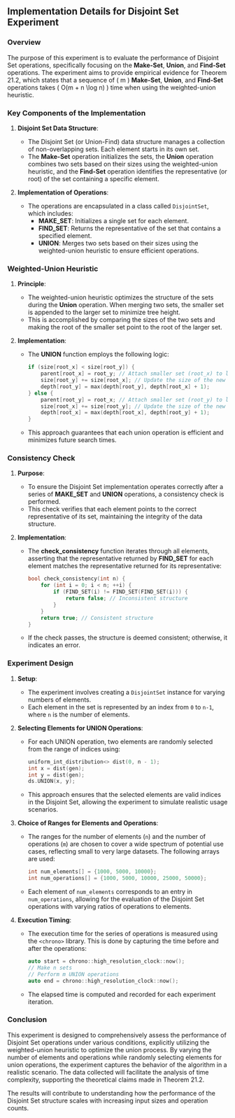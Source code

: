 
## Implementation Details for Disjoint Set Experiment

### Overview

The purpose of this experiment is to evaluate the performance of Disjoint Set operations, specifically focusing on the **Make-Set**, **Union**, and **Find-Set** operations. The experiment aims to provide empirical evidence for Theorem 21.2, which states that a sequence of \( m \) **Make-Set**, **Union**, and **Find-Set** operations takes \( O(m + n \log n) \) time when using the weighted-union heuristic.

### Key Components of the Implementation

1. **Disjoint Set Data Structure**:
   - The Disjoint Set (or Union-Find) data structure manages a collection of non-overlapping sets. Each element starts in its own set.
   - The **Make-Set** operation initializes the sets, the **Union** operation combines two sets based on their sizes using the weighted-union heuristic, and the **Find-Set** operation identifies the representative (or root) of the set containing a specific element.

2. **Implementation of Operations**:
   - The operations are encapsulated in a class called `DisjointSet`, which includes:
     - **MAKE_SET**: Initializes a single set for each element.
     - **FIND_SET**: Returns the representative of the set that contains a specified element.
     - **UNION**: Merges two sets based on their sizes using the weighted-union heuristic to ensure efficient operations.

### Weighted-Union Heuristic

1. **Principle**:
   - The weighted-union heuristic optimizes the structure of the sets during the **Union** operation. When merging two sets, the smaller set is appended to the larger set to minimize tree height.
   - This is accomplished by comparing the sizes of the two sets and making the root of the smaller set point to the root of the larger set.

2. **Implementation**:
   - The **UNION** function employs the following logic:
     ```cpp
     if (size[root_x] < size[root_y]) {
         parent[root_x] = root_y; // Attach smaller set (root_x) to larger set (root_y)
         size[root_y] += size[root_x]; // Update the size of the new root
         depth[root_y] = max(depth[root_y], depth[root_x] + 1);
     } else {
         parent[root_y] = root_x; // Attach smaller set (root_y) to larger set (root_x)
         size[root_x] += size[root_y]; // Update the size of the new root
         depth[root_x] = max(depth[root_x], depth[root_y] + 1);
     }
     ```
   - This approach guarantees that each union operation is efficient and minimizes future search times.

### Consistency Check

1. **Purpose**:
   - To ensure the Disjoint Set implementation operates correctly after a series of **MAKE_SET** and **UNION** operations, a consistency check is performed.
   - This check verifies that each element points to the correct representative of its set, maintaining the integrity of the data structure.

2. **Implementation**:
   - The **check_consistency** function iterates through all elements, asserting that the representative returned by **FIND_SET** for each element matches the representative returned for its representative:
     ```cpp
     bool check_consistency(int n) {
         for (int i = 0; i < n; ++i) {
             if (FIND_SET(i) != FIND_SET(FIND_SET(i))) {
                 return false; // Inconsistent structure
             }
         }
         return true; // Consistent structure
     }
     ```
   - If the check passes, the structure is deemed consistent; otherwise, it indicates an error.

### Experiment Design

1. **Setup**:
   - The experiment involves creating a `DisjointSet` instance for varying numbers of elements.
   - Each element in the set is represented by an index from `0` to `n-1`, where `n` is the number of elements.

2. **Selecting Elements for UNION Operations**:
   - For each UNION operation, two elements are randomly selected from the range of indices using:
     ```cpp
     uniform_int_distribution<> dist(0, n - 1);
     int x = dist(gen);
     int y = dist(gen);
     ds.UNION(x, y);
     ```
   - This approach ensures that the selected elements are valid indices in the Disjoint Set, allowing the experiment to simulate realistic usage scenarios.

3. **Choice of Ranges for Elements and Operations**:
   - The ranges for the number of elements (`n`) and the number of operations (`m`) are chosen to cover a wide spectrum of potential use cases, reflecting small to very large datasets. The following arrays are used:
     ```cpp
     int num_elements[] = {1000, 5000, 10000};
     int num_operations[] = {1000, 5000, 10000, 25000, 50000};
     ```
   - Each element of `num_elements` corresponds to an entry in `num_operations`, allowing for the evaluation of the Disjoint Set operations with varying ratios of operations to elements.

4. **Execution Timing**:
   - The execution time for the series of operations is measured using the `<chrono>` library. This is done by capturing the time before and after the operations:
     ```cpp
     auto start = chrono::high_resolution_clock::now();
     // Make n sets
     // Perform m UNION operations
     auto end = chrono::high_resolution_clock::now();
     ```
   - The elapsed time is computed and recorded for each experiment iteration.

### Conclusion

This experiment is designed to comprehensively assess the performance of Disjoint Set operations under various conditions, explicitly utilizing the weighted-union heuristic to optimize the union process. By varying the number of elements and operations while randomly selecting elements for union operations, the experiment captures the behavior of the algorithm in a realistic scenario. The data collected will facilitate the analysis of time complexity, supporting the theoretical claims made in Theorem 21.2.

The results will contribute to understanding how the performance of the Disjoint Set structure scales with increasing input sizes and operation counts.
